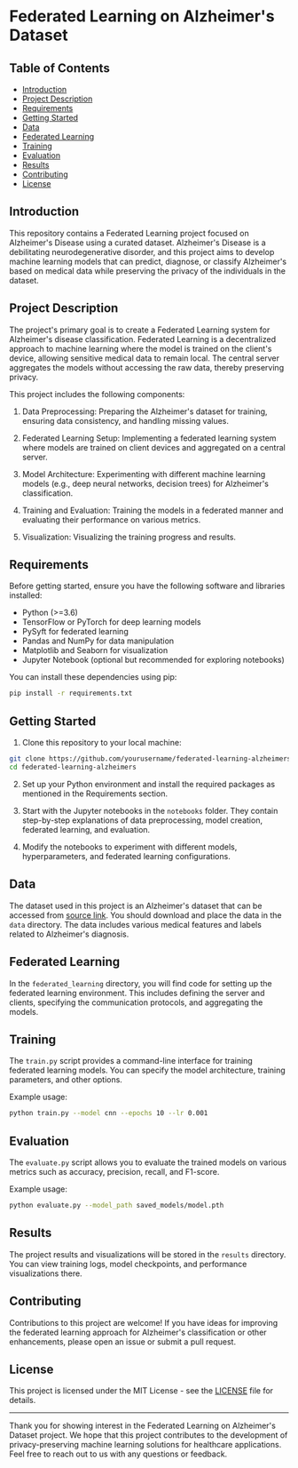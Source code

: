 # Federated Learning on Alzheimer's Dataset

## Table of Contents

- [Introduction](#introduction)
- [Project Description](#project-description)
- [Requirements](#requirements)
- [Getting Started](#getting-started)
- [Data](#data)
- [Federated Learning](#federated-learning)
- [Training](#training)
- [Evaluation](#evaluation)
- [Results](#results)
- [Contributing](#contributing)
- [License](#license)

## Introduction

This repository contains a Federated Learning project focused on Alzheimer's Disease using a curated dataset. Alzheimer's Disease is a debilitating neurodegenerative disorder, and this project aims to develop machine learning models that can predict, diagnose, or classify Alzheimer's based on medical data while preserving the privacy of the individuals in the dataset.

## Project Description

The project's primary goal is to create a Federated Learning system for Alzheimer's disease classification. Federated Learning is a decentralized approach to machine learning where the model is trained on the client's device, allowing sensitive medical data to remain local. The central server aggregates the models without accessing the raw data, thereby preserving privacy.

This project includes the following components:

1. Data Preprocessing: Preparing the Alzheimer's dataset for training, ensuring data consistency, and handling missing values.

2. Federated Learning Setup: Implementing a federated learning system where models are trained on client devices and aggregated on a central server.

3. Model Architecture: Experimenting with different machine learning models (e.g., deep neural networks, decision trees) for Alzheimer's classification.

4. Training and Evaluation: Training the models in a federated manner and evaluating their performance on various metrics.

5. Visualization: Visualizing the training progress and results.

## Requirements

Before getting started, ensure you have the following software and libraries installed:

- Python (>=3.6)
- TensorFlow or PyTorch for deep learning models
- PySyft for federated learning
- Pandas and NumPy for data manipulation
- Matplotlib and Seaborn for visualization
- Jupyter Notebook (optional but recommended for exploring notebooks)

You can install these dependencies using pip:

```bash
pip install -r requirements.txt
```

## Getting Started

1. Clone this repository to your local machine:

```bash
git clone https://github.com/yourusername/federated-learning-alzheimers.git
cd federated-learning-alzheimers
```

2. Set up your Python environment and install the required packages as mentioned in the Requirements section.

3. Start with the Jupyter notebooks in the `notebooks` folder. They contain step-by-step explanations of data preprocessing, model creation, federated learning, and evaluation.

4. Modify the notebooks to experiment with different models, hyperparameters, and federated learning configurations.

## Data

The dataset used in this project is an Alzheimer's dataset that can be accessed from [source link](https://example-data-source.com). You should download and place the data in the `data` directory. The data includes various medical features and labels related to Alzheimer's diagnosis.

## Federated Learning

In the `federated_learning` directory, you will find code for setting up the federated learning environment. This includes defining the server and clients, specifying the communication protocols, and aggregating the models.

## Training

The `train.py` script provides a command-line interface for training federated learning models. You can specify the model architecture, training parameters, and other options.

Example usage:

```bash
python train.py --model cnn --epochs 10 --lr 0.001
```

## Evaluation

The `evaluate.py` script allows you to evaluate the trained models on various metrics such as accuracy, precision, recall, and F1-score.

Example usage:

```bash
python evaluate.py --model_path saved_models/model.pth
```

## Results

The project results and visualizations will be stored in the `results` directory. You can view training logs, model checkpoints, and performance visualizations there.

## Contributing

Contributions to this project are welcome! If you have ideas for improving the federated learning approach for Alzheimer's classification or other enhancements, please open an issue or submit a pull request.

## License

This project is licensed under the MIT License - see the [LICENSE](LICENSE) file for details.

---

Thank you for showing interest in the Federated Learning on Alzheimer's Dataset project. We hope that this project contributes to the development of privacy-preserving machine learning solutions for healthcare applications. Feel free to reach out to us with any questions or feedback.